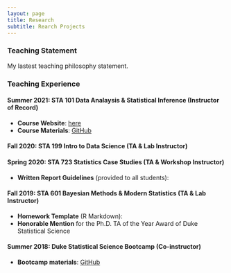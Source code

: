 ```yaml
---
layout: page
title: Research
subtitle: Rearch Projects
---
```


### Teaching Statement
My lastest teaching philosophy statement.

### Teaching Experience

#### Summer 2021: STA 101 Data Analaysis & Statistical Inference (Instructor of Record)

- **Course Website**: [here](https://sites.google.com/view/sta101-001-summer2021/home)
- **Course Materials**: [GitHub](https://github.com/fanbu1995/sta101-materials)

#### Fall 2020: STA 199 Intro to Data Science (TA & Lab Instructor)

#### Spring 2020: STA 723 Statistics Case Studies (TA & Workshop Instructor)

- **Written Report Guidelines** (provided to all students): 

#### Fall 2019: STA 601 Bayesian Methods & Modern Statistics (TA & Lab Instructor)

- **Homework Template** (R Markdown): 
- **Honorable Mention** for the Ph.D. TA of the Year Award of Duke Statistical Science

#### Summer 2018: Duke Statistical Science Bootcamp (Co-instructor)

- **Bootcamp materials**: [GitHub](https://github.com/fanbu1995/DukeStatSciBootcamp2018)



